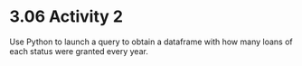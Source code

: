 # 3.06 Activity 2

Use Python to launch a query to obtain a dataframe with how many loans of each status were granted every year.